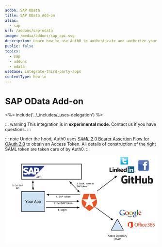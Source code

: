 ```yaml
---
addon: SAP OData
title: SAP OData Add-on
alias:
  - sap
url: /addons/sap-odata
image: /media/addons/sap_api.svg
description: Learn how to use Auth0 to authenticate and authorize your SAP OData services.
public: false
topics:
  - sap
  - addons
  - odata
useCase: integrate-third-party-apps
contentType: how-to
---
```


# SAP OData Add-on

<%= include('../_includes/_uses-delegation') %>

::: warning
This integration is in <strong>experimental mode</strong>. Contact us if you have questions.
:::

::: note
  Under the hood, Auth0 uses <a href="http://help.sap.com/saphelp_nw74/helpdata/en/12/41087770d9441682e3e02958997846/content.htm"><dfn data-key="security-assertion-markup-language">SAML</dfn> 2.0 Bearer Assertion Flow for OAuth 2.0</a> to obtain an Access Token. All details of construction of the right SAML token are taken care of by Auth0.
:::

![](/media/articles/server-apis/sap-data-flow.png)
